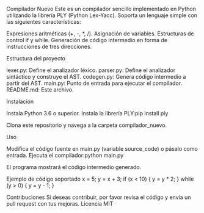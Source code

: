 Compilador Nuevo
Este es un compilador sencillo implementado en Python utilizando la librería PLY (Python Lex-Yacc). Soporta un lenguaje simple con las siguientes características:

Expresiones aritméticas (+, -, *, /).
Asignación de variables.
Estructuras de control if y while.
Generación de código intermedio en forma de instrucciones de tres direcciones.

Estructura del proyecto

lexer.py: Define el analizador léxico.
parser.py: Define el analizador sintáctico y construye el AST.
codegen.py: Genera código intermedio a partir del AST.
main.py: Punto de entrada para ejecutar el compilador.
README.md: Este archivo.

Instalación

Instala Python 3.6 o superior.
Instala la librería PLY:pip install ply


Clona este repositorio y navega a la carpeta compilador_nuevo.

Uso

Modifica el código fuente en main.py (variable source_code) o pásalo como entrada.
Ejecuta el compilador:python main.py


El programa mostrará el código intermedio generado.

Ejemplo de código soportado
x = 5;
y = x + 3;
if (x < 10) {
    y = y * 2;
}
while (y > 0) {
    y = y - 1;
}

Contribuciones
Si deseas contribuir, por favor revisa el código y envía un pull request con tus mejoras.
Licencia
MIT
